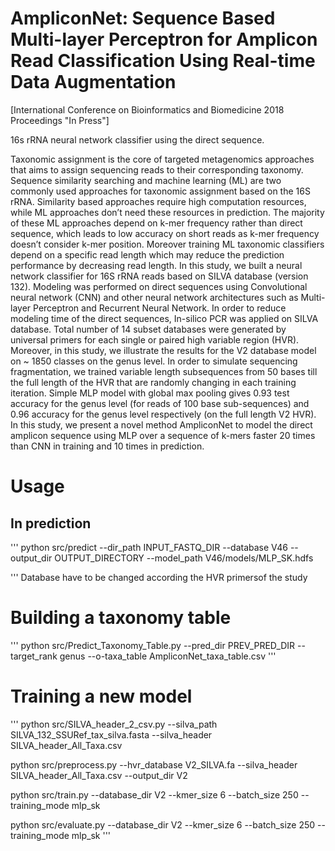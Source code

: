# AmpliconNet: Sequence Based Multi-layer Perceptron for Amplicon Read Classification Using Real-time Data Augmentation 
[International Conference on Bioinformatics and Biomedicine 2018 Proceedings "In Press"]

16s rRNA neural network classifier using the direct sequence.

Taxonomic assignment is the core of targeted metagenomics approaches that aims to assign sequencing reads to
their corresponding taxonomy. Sequence similarity searching and machine learning (ML) are two commonly used approaches for
taxonomic assignment based on the 16S rRNA. Similarity based approaches require high computation resources, while ML
approaches don’t need these resources in prediction. The majority of these ML approaches depend on k-mer frequency rather than
direct sequence, which leads to low accuracy on short reads as k-mer frequency doesn’t consider k-mer position. Moreover training
ML taxonomic classifiers depend on a specific read length which may reduce the prediction performance by decreasing read length.
In this study, we built a neural network classifier for 16S rRNA reads based on SILVA database (version 132). Modeling was
performed on direct sequences using Convolutional neural network (CNN) and other neural network architectures such as Multi-layer
Perceptron and Recurrent Neural Network. In order to reduce modeling time of the direct sequences, In-silico PCR was applied
on SILVA database. Total number of 14 subset databases were generated by universal primers for each single or paired high
variable region (HVR). Moreover, in this study, we illustrate the results for the V2 database model on ~ 1850 classes on the genus
level. In order to simulate sequencing fragmentation, we trained variable length subsequences from 50 bases till the full length of
the HVR that are randomly changing in each training iteration.
Simple MLP model with global max pooling gives 0.93 test accuracy for the genus level (for reads of 100 base sub-sequences)
and 0.96 accuracy for the genus level respectively (on the full length V2 HVR). In this study, we present a novel method
AmpliconNet to model the direct amplicon sequence using MLP over a sequence of k-mers faster 20 times than CNN in training
and 10 times in prediction.

# Usage

## In prediction
'''
python src/predict --dir_path INPUT_FASTQ_DIR  --database V46 --output_dir OUTPUT_DIRECTORY --model_path V46/models/MLP_SK.hdfs

'''
Database have to be changed according the HVR primersof the study

# Building a taxonomy table
'''
python src/Predict_Taxonomy_Table.py --pred_dir PREV_PRED_DIR --target_rank genus --o-taxa_table AmpliconNet_taxa_table.csv
'''

# Training a new model

'''
python src/SILVA_header_2_csv.py --silva_path SILVA_132_SSURef_tax_silva.fasta  --silva_header SILVA_header_All_Taxa.csv

python src/preprocess.py --hvr_database V2_SILVA.fa --silva_header SILVA_header_All_Taxa.csv --output_dir V2

python src/train.py --database_dir V2 --kmer_size 6  --batch_size 250 --training_mode mlp_sk

python src/evaluate.py --database_dir V2 --kmer_size 6 --batch_size 250  --training_mode mlp_sk
'''

